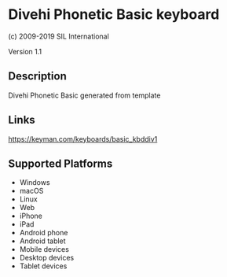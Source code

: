 Divehi Phonetic Basic keyboard
==============

(c) 2009-2019 SIL International

Version 1.1

Description
-----------

Divehi Phonetic Basic generated from template

Links
-----
https://keyman.com/keyboards/basic_kbddiv1

Supported Platforms
-------------------
 * Windows
 * macOS
 * Linux
 * Web
 * iPhone
 * iPad
 * Android phone
 * Android tablet
 * Mobile devices
 * Desktop devices
 * Tablet devices

